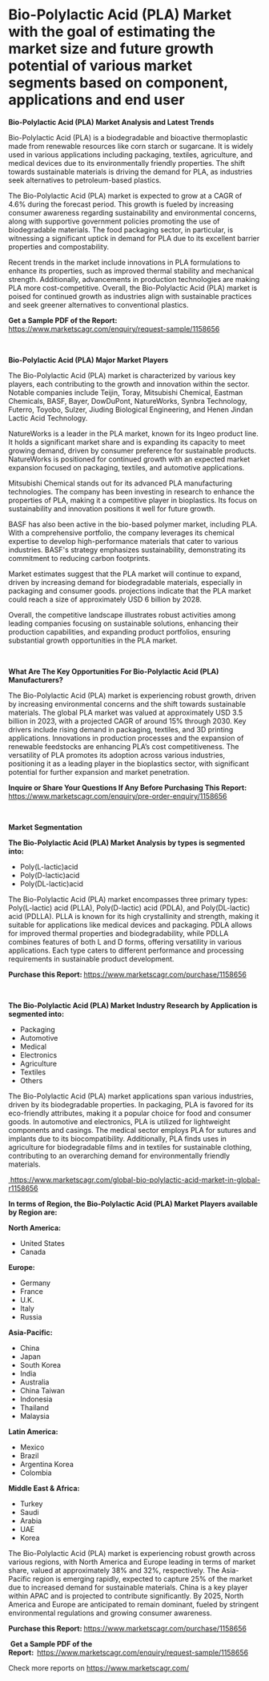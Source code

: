 <p><h1>Bio-Polylactic Acid (PLA) Market with the goal of estimating the market size and future growth potential of various market segments based on component, applications and end user</h1></p><p><strong>Bio-Polylactic Acid (PLA) Market Analysis and Latest Trends</strong></p>
<p><p>Bio-Polylactic Acid (PLA) is a biodegradable and bioactive thermoplastic made from renewable resources like corn starch or sugarcane. It is widely used in various applications including packaging, textiles, agriculture, and medical devices due to its environmentally friendly properties. The shift towards sustainable materials is driving the demand for PLA, as industries seek alternatives to petroleum-based plastics.</p><p>The Bio-Polylactic Acid (PLA) market is expected to grow at a CAGR of 4.6% during the forecast period. This growth is fueled by increasing consumer awareness regarding sustainability and environmental concerns, along with supportive government policies promoting the use of biodegradable materials. The food packaging sector, in particular, is witnessing a significant uptick in demand for PLA due to its excellent barrier properties and compostability.</p><p>Recent trends in the market include innovations in PLA formulations to enhance its properties, such as improved thermal stability and mechanical strength. Additionally, advancements in production technologies are making PLA more cost-competitive. Overall, the Bio-Polylactic Acid (PLA) market is poised for continued growth as industries align with sustainable practices and seek greener alternatives to conventional plastics.</p></p>
<p><strong>Get a Sample PDF of the Report:&nbsp;</strong> <a href="https://www.marketscagr.com/enquiry/request-sample/1158656?utm_campaign=2822&utm_medium=2&utm_source=Github&utm_content=ia&utm_term=02042025&utm_id=bio-polylactic-acid-pla">https://www.marketscagr.com/enquiry/request-sample/1158656</a></p>
<p>&nbsp;</p>
<p><strong>Bio-Polylactic Acid (PLA) Major Market Players</strong></p>
<p><p>The Bio-Polylactic Acid (PLA) market is characterized by various key players, each contributing to the growth and innovation within the sector. Notable companies include Teijin, Toray, Mitsubishi Chemical, Eastman Chemicals, BASF, Bayer, DowDuPont, NatureWorks, Synbra Technology, Futerro, Toyobo, Sulzer, Jiuding Biological Engineering, and Henen Jindan Lactic Acid Technology.</p><p>NatureWorks is a leader in the PLA market, known for its Ingeo product line. It holds a significant market share and is expanding its capacity to meet growing demand, driven by consumer preference for sustainable products. NatureWorks is positioned for continued growth with an expected market expansion focused on packaging, textiles, and automotive applications. </p><p>Mitsubishi Chemical stands out for its advanced PLA manufacturing technologies. The company has been investing in research to enhance the properties of PLA, making it a competitive player in bioplastics. Its focus on sustainability and innovation positions it well for future growth.</p><p>BASF has also been active in the bio-based polymer market, including PLA. With a comprehensive portfolio, the company leverages its chemical expertise to develop high-performance materials that cater to various industries. BASF's strategy emphasizes sustainability, demonstrating its commitment to reducing carbon footprints.</p><p>Market estimates suggest that the PLA market will continue to expand, driven by increasing demand for biodegradable materials, especially in packaging and consumer goods. projections indicate that the PLA market could reach a size of approximately USD 6 billion by 2028.</p><p>Overall, the competitive landscape illustrates robust activities among leading companies focusing on sustainable solutions, enhancing their production capabilities, and expanding product portfolios, ensuring substantial growth opportunities in the PLA market.</p></p>
<p>&nbsp;</p>
<p><strong>What Are The Key Opportunities For Bio-Polylactic Acid (PLA) Manufacturers?</strong></p>
<p><p>The Bio-Polylactic Acid (PLA) market is experiencing robust growth, driven by increasing environmental concerns and the shift towards sustainable materials. The global PLA market was valued at approximately USD 3.5 billion in 2023, with a projected CAGR of around 15% through 2030. Key drivers include rising demand in packaging, textiles, and 3D printing applications. Innovations in production processes and the expansion of renewable feedstocks are enhancing PLA’s cost competitiveness. The versatility of PLA promotes its adoption across various industries, positioning it as a leading player in the bioplastics sector, with significant potential for further expansion and market penetration.</p></p>
<p><strong>Inquire or Share Your Questions If Any Before Purchasing This Report:</strong> <a href="https://www.marketscagr.com/enquiry/pre-order-enquiry/1158656?utm_campaign=2822&utm_medium=2&utm_source=Github&utm_content=ia&utm_term=02042025&utm_id=bio-polylactic-acid-pla">https://www.marketscagr.com/enquiry/pre-order-enquiry/1158656</a></p>
<p>&nbsp;</p>
<p><strong>Market Segmentation</strong></p>
<p><strong>The Bio-Polylactic Acid (PLA) Market Analysis by types is segmented into:</strong></p>
<p><ul><li>Poly(L-lactic)acid</li><li>Poly(D-lactic)acid</li><li>Poly(DL-lactic)acid</li></ul></p>
<p><p>The Bio-Polylactic Acid (PLA) market encompasses three primary types: Poly(L-lactic) acid (PLLA), Poly(D-lactic) acid (PDLA), and Poly(DL-lactic) acid (PDLLA). PLLA is known for its high crystallinity and strength, making it suitable for applications like medical devices and packaging. PDLA allows for improved thermal properties and biodegradability, while PDLLA combines features of both L and D forms, offering versatility in various applications. Each type caters to different performance and processing requirements in sustainable product development.</p></p>
<p><strong>Purchase this Report:&nbsp;</strong><a href="https://www.marketscagr.com/purchase/1158656?utm_campaign=2822&utm_medium=2&utm_source=Github&utm_content=ia&utm_term=02042025&utm_id=bio-polylactic-acid-pla">https://www.marketscagr.com/purchase/1158656</a></p>
<p>&nbsp;</p>
<p><strong>The Bio-Polylactic Acid (PLA) Market Industry Research by Application is segmented into:</strong></p>
<p><ul><li>Packaging</li><li>Automotive</li><li>Medical</li><li>Electronics</li><li>Agriculture</li><li>Textiles</li><li>Others</li></ul></p>
<p><p>The Bio-Polylactic Acid (PLA) market applications span various industries, driven by its biodegradable properties. In packaging, PLA is favored for its eco-friendly attributes, making it a popular choice for food and consumer goods. In automotive and electronics, PLA is utilized for lightweight components and casings. The medical sector employs PLA for sutures and implants due to its biocompatibility. Additionally, PLA finds uses in agriculture for biodegradable films and in textiles for sustainable clothing, contributing to an overarching demand for environmentally friendly materials.</p></p>
<p><a href="https://www.marketscagr.com/global-bio-polylactic-acid-market-in-global-r1158656?utm_campaign=2822&utm_medium=2&utm_source=Github&utm_content=ia&utm_term=02042025&utm_id=bio-polylactic-acid-pla">&nbsp;https://www.marketscagr.com/global-bio-polylactic-acid-market-in-global-r1158656</a></p>
<p><strong>In terms of Region, the Bio-Polylactic Acid (PLA) Market Players available by Region are:</strong></p>
<p>
    <p> <strong> North America: </strong>
        <ul>
            <li>United States</li>
            <li>Canada</li>
        </ul>
        </p> 
    <p> <strong> Europe: </strong>
        <ul>
            <li>Germany</li>
            <li>France</li>
            <li>U.K.</li>
            <li>Italy</li>
            <li>Russia</li>
        </ul>
        </p> 
    <p> <strong> Asia-Pacific: </strong>
        <ul>
            <li>China</li>
            <li>Japan</li>
            <li>South Korea</li>
            <li>India</li>
            <li>Australia</li>
            <li>China Taiwan</li>
            <li>Indonesia</li>
            <li>Thailand</li>
            <li>Malaysia</li>
        </ul>
        </p> 
    <p> <strong> Latin America: </strong>
        <ul>
            <li>Mexico</li>
            <li>Brazil</li>
            <li>Argentina Korea</li>
            <li>Colombia</li>
        </ul>
        </p> 
    <p> <strong> Middle East & Africa: </strong>
        <ul>
            <li>Turkey</li>
            <li>Saudi</li>
            <li>Arabia</li>
            <li>UAE</li>
            <li>Korea</li>
        </ul>
    </p>
    </p>
<p><p>The Bio-Polylactic Acid (PLA) market is experiencing robust growth across various regions, with North America and Europe leading in terms of market share, valued at approximately 38% and 32%, respectively. The Asia-Pacific region is emerging rapidly, expected to capture 25% of the market due to increased demand for sustainable materials. China is a key player within APAC and is projected to contribute significantly. By 2025, North America and Europe are anticipated to remain dominant, fueled by stringent environmental regulations and growing consumer awareness.</p></p>
<p><strong>Purchase this Report: </strong><a href="https://www.marketscagr.com/purchase/1158656?utm_campaign=2822&utm_medium=2&utm_source=Github&utm_content=ia&utm_term=02042025&utm_id=bio-polylactic-acid-pla">https://www.marketscagr.com/purchase/1158656</a></p>
<p>&nbsp;<strong>Get a Sample PDF of the Report:&nbsp;&nbsp;</strong><a href="https://www.marketscagr.com/enquiry/request-sample/1158656?utm_campaign=2822&utm_medium=2&utm_source=Github&utm_content=ia&utm_term=02042025&utm_id=bio-polylactic-acid-pla">https://www.marketscagr.com/enquiry/request-sample/1158656</a></p>
<p><strong></strong></p>
<p>Check more reports on <a href="https://www.marketscagr.com/?utm_campaign=2822&utm_medium=2&utm_source=Github&utm_content=ia&utm_term=02042025&utm_id=bio-polylactic-acid-pla">https://www.marketscagr.com/</a></p>